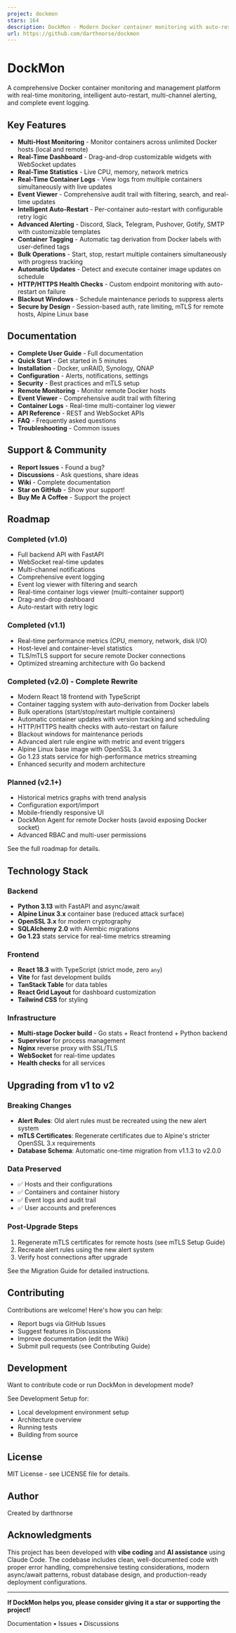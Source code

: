 ```yaml
---
project: dockmon
stars: 164
description: DockMon - Modern Docker container monitoring with auto-restart and alerts
url: https://github.com/darthnorse/dockmon
---
```


DockMon
=======

A comprehensive Docker container monitoring and management platform with real-time monitoring, intelligent auto-restart, multi-channel alerting, and complete event logging.

Key Features
------------

-   **Multi-Host Monitoring** - Monitor containers across unlimited Docker hosts (local and remote)
-   **Real-Time Dashboard** - Drag-and-drop customizable widgets with WebSocket updates
-   **Real-Time Statistics** - Live CPU, memory, network metrics
-   **Real-Time Container Logs** - View logs from multiple containers simultaneously with live updates
-   **Event Viewer** - Comprehensive audit trail with filtering, search, and real-time updates
-   **Intelligent Auto-Restart** - Per-container auto-restart with configurable retry logic
-   **Advanced Alerting** - Discord, Slack, Telegram, Pushover, Gotify, SMTP with customizable templates
-   **Container Tagging** - Automatic tag derivation from Docker labels with user-defined tags
-   **Bulk Operations** - Start, stop, restart multiple containers simultaneously with progress tracking
-   **Automatic Updates** - Detect and execute container image updates on schedule
-   **HTTP/HTTPS Health Checks** - Custom endpoint monitoring with auto-restart on failure
-   **Blackout Windows** - Schedule maintenance periods to suppress alerts
-   **Secure by Design** - Session-based auth, rate limiting, mTLS for remote hosts, Alpine Linux base

Documentation
-------------

-   **Complete User Guide** - Full documentation
-   **Quick Start** - Get started in 5 minutes
-   **Installation** - Docker, unRAID, Synology, QNAP
-   **Configuration** - Alerts, notifications, settings
-   **Security** - Best practices and mTLS setup
-   **Remote Monitoring** - Monitor remote Docker hosts
-   **Event Viewer** - Comprehensive audit trail with filtering
-   **Container Logs** - Real-time multi-container log viewer
-   **API Reference** - REST and WebSocket APIs
-   **FAQ** - Frequently asked questions
-   **Troubleshooting** - Common issues

Support & Community
-------------------

-   **Report Issues** - Found a bug?
-   **Discussions** - Ask questions, share ideas
-   **Wiki** - Complete documentation
-   **Star on GitHub** - Show your support!
-   **Buy Me A Coffee** - Support the project

Roadmap
-------

### Completed (v1.0)

-   Full backend API with FastAPI
-   WebSocket real-time updates
-   Multi-channel notifications
-   Comprehensive event logging
-   Event log viewer with filtering and search
-   Real-time container logs viewer (multi-container support)
-   Drag-and-drop dashboard
-   Auto-restart with retry logic

### Completed (v1.1)

-   Real-time performance metrics (CPU, memory, network, disk I/O)
-   Host-level and container-level statistics
-   TLS/mTLS support for secure remote Docker connections
-   Optimized streaming architecture with Go backend

### Completed (v2.0) - Complete Rewrite

-   Modern React 18 frontend with TypeScript
-   Container tagging system with auto-derivation from Docker labels
-   Bulk operations (start/stop/restart multiple containers)
-   Automatic container updates with version tracking and scheduling
-   HTTP/HTTPS health checks with auto-restart on failure
-   Blackout windows for maintenance periods
-   Advanced alert rule engine with metric and event triggers
-   Alpine Linux base image with OpenSSL 3.x
-   Go 1.23 stats service for high-performance metrics streaming
-   Enhanced security and modern architecture

### Planned (v2.1+)

-   Historical metrics graphs with trend analysis
-   Configuration export/import
-   Mobile-friendly responsive UI
-   DockMon Agent for remote Docker hosts (avoid exposing Docker socket)
-   Advanced RBAC and multi-user permissions

See the full roadmap for details.

Technology Stack
----------------

### Backend

-   **Python 3.13** with FastAPI and async/await
-   **Alpine Linux 3.x** container base (reduced attack surface)
-   **OpenSSL 3.x** for modern cryptography
-   **SQLAlchemy 2.0** with Alembic migrations
-   **Go 1.23** stats service for real-time metrics streaming

### Frontend

-   **React 18.3** with TypeScript (strict mode, zero `any`)
-   **Vite** for fast development builds
-   **TanStack Table** for data tables
-   **React Grid Layout** for dashboard customization
-   **Tailwind CSS** for styling

### Infrastructure

-   **Multi-stage Docker build** - Go stats + React frontend + Python backend
-   **Supervisor** for process management
-   **Nginx** reverse proxy with SSL/TLS
-   **WebSocket** for real-time updates
-   **Health checks** for all services

Upgrading from v1 to v2
-----------------------

### Breaking Changes

-   **Alert Rules**: Old alert rules must be recreated using the new alert system
-   **mTLS Certificates**: Regenerate certificates due to Alpine's stricter OpenSSL 3.x requirements
-   **Database Schema**: Automatic one-time migration from v1.1.3 to v2.0.0

### Data Preserved

-   ✅ Hosts and their configurations
-   ✅ Containers and container history
-   ✅ Event logs and audit trail
-   ✅ User accounts and preferences

### Post-Upgrade Steps

1.  Regenerate mTLS certificates for remote hosts (see mTLS Setup Guide)
2.  Recreate alert rules using the new alert system
3.  Verify host connections after upgrade

See the Migration Guide for detailed instructions.

Contributing
------------

Contributions are welcome! Here's how you can help:

-   Report bugs via GitHub Issues
-   Suggest features in Discussions
-   Improve documentation (edit the Wiki)
-   Submit pull requests (see Contributing Guide)

Development
-----------

Want to contribute code or run DockMon in development mode?

See Development Setup for:

-   Local development environment setup
-   Architecture overview
-   Running tests
-   Building from source

License
-------

MIT License - see LICENSE file for details.

Author
------

Created by darthnorse

Acknowledgments
---------------

This project has been developed with **vibe coding** and **AI assistance** using Claude Code. The codebase includes clean, well-documented code with proper error handling, comprehensive testing considerations, modern async/await patterns, robust database design, and production-ready deployment configurations.

* * *

**If DockMon helps you, please consider giving it a star or supporting the project!**

Documentation • Issues • Discussions
